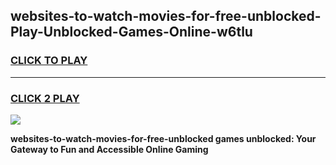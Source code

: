 
## websites-to-watch-movies-for-free-unblocked-Play-Unblocked-Games-Online-w6tlu
<h3>
<a href="https://premium76.site?title=websites-to-watch-movies-for-free-unblocked&ref=25A">CLICK TO PLAY</a></h3>
<hr>

<h3>
<a href="https://premium76.site?title=websites-to-watch-movies-for-free-unblocked&ref=25A">CLICK 2 PLAY</a>
  
</h3>

<a href="https://premium76.site?title=websites-to-watch-movies-for-free-unblocked&ref=25A"><img src="https://clearcache.store/games.png"></a>


**websites-to-watch-movies-for-free-unblocked games unblocked: Your Gateway to Fun and Accessible Online Gaming**
